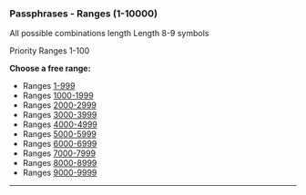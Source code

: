 ### Passphrases - Ranges (1-10000)
All possible combinations length Length 8-9 symbols</br>

Priority Ranges 1-100

**Choose a free range:**</br>

- Ranges [1-999](https://github.com/phrutis/Passphrases/blob/main/Others/1-999.md)
- Ranges [1000-1999](https://github.com/phrutis/Passphrases/blob/main/Others/1000-1999.md)
- Ranges [2000-2999](https://github.com/phrutis/Passphrases/blob/main/Others/2000-2999.md)
- Ranges [3000-3999](https://github.com/phrutis/Passphrases/blob/main/Others/3000-3999.md)
- Ranges [4000-4999](https://github.com/phrutis/Passphrases/blob/main/Others/4000-4999.md)
- Ranges [5000-5999](https://github.com/phrutis/Passphrases/blob/main/Others/5000-5999.md)
- Ranges [6000-6999](https://github.com/phrutis/Passphrases/blob/main/Others/6000-6999.md)
- Ranges [7000-7999](https://github.com/phrutis/Passphrases/blob/main/Others/7000-7999.md)
- Ranges [8000-8999](https://github.com/phrutis/Passphrases/blob/main/Others/8000-8999.md)
- Ranges [9000-9999](https://github.com/phrutis/Passphrases/blob/main/Others/9000-9999.md)
<hr>


